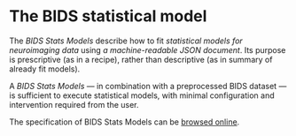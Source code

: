 # The BIDS statistical model

The *BIDS Stats Models* describe how to fit *statistical models for neuroimaging data*
using *a machine-readable JSON document*.
Its purpose is prescriptive (as in a recipe),
rather than descriptive (as in summary of already fit models).

A *BIDS Stats Models* — in combination with a preprocessed BIDS dataset —
is sufficient to execute statistical models,
with minimal configuration and intervention required from the user.

The specification of BIDS Stats Models can be [browsed online](https://bids-standard.github.io/stats-models/).
